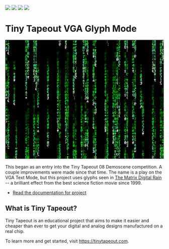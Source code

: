 ![](../../workflows/gds/badge.svg) ![](../../workflows/docs/badge.svg) ![](../../workflows/test/badge.svg) ![](../../workflows/fpga/badge.svg)

# Tiny Tapeout VGA Glyph Mode

![example VGA output](docs/screenshot.png)

This began as an entry into the Tiny Tapeout 08 Demoscene competition.  A
couple improvements were made since that time.  The name is a play on the VGA
Text Mode, but this project uses glyphs seen in [The Matrix Digital
Rain](https://www.youtube.com/watch?v=SneR61OG4ZI) -- a brilliant effect from
the best science fiction movie since 1999.

- [Read the documentation for project](docs/info.md)

## What is Tiny Tapeout?

Tiny Tapeout is an educational project that aims to make it easier and cheaper than ever to get your digital and analog designs manufactured on a real chip.

To learn more and get started, visit https://tinytapeout.com.
